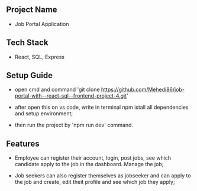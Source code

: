 ## Project Name
- Job Portal Application

## Tech Stack

- React, SQL, Express

## Setup Guide

- open cmd and command 'git clone https://github.com/Mehedi86/job-portal-with--react-sql--frontend-project-4.git'

- after open this on vs code, write in terminal npm istall all dependencies and setup environment;

- then run the project by 'npm run dev' command.

## Features

- Employee can register their account, login, post jobs, see which candidate apply to the job in the dashboard. Manage the job;

- Job seekers  can also register themselves as jobseeker and can apply to the job and create, edit theit profile and see which job they apply;

